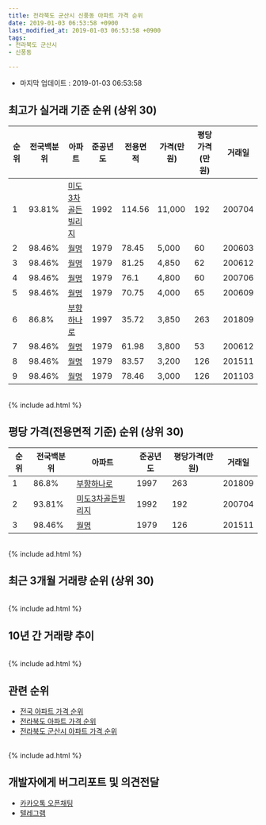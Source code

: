 ```yaml
---
title: 전라북도 군산시 신풍동 아파트 가격 순위
date: 2019-01-03 06:53:58 +0900
last_modified_at: 2019-01-03 06:53:58 +0900
tags:
- 전라북도 군산시
- 신풍동

---
```


* 마지막 업데이트 : 2019-01-03 06:53:58

## 최고가 실거래 기준 순위 (상위 30)


|순위|전국백분위|아파트|준공년도|전용면적|가격(만원)|평당가격(만원)|거래일|
|---|---|---|---|---|---|---|---|
|1|93.81%|[미도3차골든빌리지](https://search.naver.com/search.naver?query=%EC%A0%84%EB%9D%BC%EB%B6%81%EB%8F%84+%EA%B5%B0%EC%82%B0%EC%8B%9C+%EC%8B%A0%ED%92%8D%EB%8F%99+%EB%AF%B8%EB%8F%843%EC%B0%A8%EA%B3%A8%EB%93%A0%EB%B9%8C%EB%A6%AC%EC%A7%80)|1992|114.56|11,000|192|200704|
|2|98.46%|[월명](https://search.naver.com/search.naver?query=%EC%A0%84%EB%9D%BC%EB%B6%81%EB%8F%84+%EA%B5%B0%EC%82%B0%EC%8B%9C+%EC%8B%A0%ED%92%8D%EB%8F%99+%EC%9B%94%EB%AA%85)|1979|78.45|5,000|60|200603|
|3|98.46%|[월명](https://search.naver.com/search.naver?query=%EC%A0%84%EB%9D%BC%EB%B6%81%EB%8F%84+%EA%B5%B0%EC%82%B0%EC%8B%9C+%EC%8B%A0%ED%92%8D%EB%8F%99+%EC%9B%94%EB%AA%85)|1979|81.25|4,850|62|200612|
|4|98.46%|[월명](https://search.naver.com/search.naver?query=%EC%A0%84%EB%9D%BC%EB%B6%81%EB%8F%84+%EA%B5%B0%EC%82%B0%EC%8B%9C+%EC%8B%A0%ED%92%8D%EB%8F%99+%EC%9B%94%EB%AA%85)|1979|76.1|4,800|60|200706|
|5|98.46%|[월명](https://search.naver.com/search.naver?query=%EC%A0%84%EB%9D%BC%EB%B6%81%EB%8F%84+%EA%B5%B0%EC%82%B0%EC%8B%9C+%EC%8B%A0%ED%92%8D%EB%8F%99+%EC%9B%94%EB%AA%85)|1979|70.75|4,000|65|200609|
|6|86.8%|[부향하나로](https://search.naver.com/search.naver?query=%EC%A0%84%EB%9D%BC%EB%B6%81%EB%8F%84+%EA%B5%B0%EC%82%B0%EC%8B%9C+%EC%8B%A0%ED%92%8D%EB%8F%99+%EB%B6%80%ED%96%A5%ED%95%98%EB%82%98%EB%A1%9C)|1997|35.72|3,850|263|201809|
|7|98.46%|[월명](https://search.naver.com/search.naver?query=%EC%A0%84%EB%9D%BC%EB%B6%81%EB%8F%84+%EA%B5%B0%EC%82%B0%EC%8B%9C+%EC%8B%A0%ED%92%8D%EB%8F%99+%EC%9B%94%EB%AA%85)|1979|61.98|3,800|53|200612|
|8|98.46%|[월명](https://search.naver.com/search.naver?query=%EC%A0%84%EB%9D%BC%EB%B6%81%EB%8F%84+%EA%B5%B0%EC%82%B0%EC%8B%9C+%EC%8B%A0%ED%92%8D%EB%8F%99+%EC%9B%94%EB%AA%85)|1979|83.57|3,200|126|201511|
|9|98.46%|[월명](https://search.naver.com/search.naver?query=%EC%A0%84%EB%9D%BC%EB%B6%81%EB%8F%84+%EA%B5%B0%EC%82%B0%EC%8B%9C+%EC%8B%A0%ED%92%8D%EB%8F%99+%EC%9B%94%EB%AA%85)|1979|78.46|3,000|126|201103|


<br>
{% include ad.html %}
<br>

## 평당 가격(전용면적 기준) 순위 (상위 30)


|순위|전국백분위|아파트|준공년도|평당가격(만원)|거래일|
|---|---|---|---|---|---|
|1|86.8%|[부향하나로](https://search.naver.com/search.naver?query=%EC%A0%84%EB%9D%BC%EB%B6%81%EB%8F%84+%EA%B5%B0%EC%82%B0%EC%8B%9C+%EC%8B%A0%ED%92%8D%EB%8F%99+%EB%B6%80%ED%96%A5%ED%95%98%EB%82%98%EB%A1%9C)|1997|263|201809|
|2|93.81%|[미도3차골든빌리지](https://search.naver.com/search.naver?query=%EC%A0%84%EB%9D%BC%EB%B6%81%EB%8F%84+%EA%B5%B0%EC%82%B0%EC%8B%9C+%EC%8B%A0%ED%92%8D%EB%8F%99+%EB%AF%B8%EB%8F%843%EC%B0%A8%EA%B3%A8%EB%93%A0%EB%B9%8C%EB%A6%AC%EC%A7%80)|1992|192|200704|
|3|98.46%|[월명](https://search.naver.com/search.naver?query=%EC%A0%84%EB%9D%BC%EB%B6%81%EB%8F%84+%EA%B5%B0%EC%82%B0%EC%8B%9C+%EC%8B%A0%ED%92%8D%EB%8F%99+%EC%9B%94%EB%AA%85)|1979|126|201511|


<br>
{% include ad.html %}
<br>

## 최근 3개월 거래량 순위 (상위 30)


<div style="width:100%;">
    <canvas id="deal_count_ranking" height="250"></canvas>
</div>


<script>
new Chart(document.getElementById("deal_count_ranking"), {
    type: 'horizontalBar',
    data: {
        labels: ['월명'],
        datasets: [{
            label: '실거래 수',
            data: [1],
            borderColor: "rgba(255, 0, 128, 1)",
            backgroundColor: "rgba(255, 0, 128, 0.5)",
            fill: false,
        }]
    },
    options: {
        responsive: true,
        title: {
            display: true,
            text: '최근 3개월 거래량 순위'
        },
        tooltips: {
            mode: 'index',
            intersect: false,
            callbacks: {
                title: function(tooltipItems, data) {
                    return "실거래 수:";
                },
                label: function(tooltipItem, data) {
                    return data.labels[tooltipItem.index] + ": " + tooltipItem.xLabel;
                }
            }
        },
        hover: {
            mode: 'nearest',
            intersect: true
        },
        scales: {
            xAxes: [{
                display: true,
                scaleLabel: {
                    display: true,
                    labelString: '실거래 수'
                },
                ticks: {
                    suggestedMin: 0,
                }
            }],
            yAxes: [{
                display: true,
                ticks: {
                    autoSkip: false,
                    callback: function(value, index, values) {
                        if (value.length > 15)
                            return value.substr(0, 13) + "...";
                        else
                            return value;
                    }
                },
                scaleLabel: {
                    display: false,
                }
            }]
        }
    }
});

</script>


<br>
{% include ad.html %}
<br>

## 10년 간 거래량 추이


<div style="width:100%;">
    <canvas id="deal_progress" height="250"></canvas>
</div>

<script>
new Chart(document.getElementById("deal_progress"), {
    type: 'line',
    data: {
        labels: ['200901','200902','200903','200904','200905','200906','200907','200908','200909','200910','200911','200912','201001','201002','201003','201004','201005','201006','201007','201008','201009','201010','201011','201012','201101','201102','201103','201104','201105','201106','201107','201108','201109','201110','201111','201112','201201','201202','201203','201204','201205','201206','201207','201208','201209','201210','201211','201212','201301','201302','201303','201304','201305','201306','201307','201308','201309','201310','201311','201312','201401','201402','201403','201404','201405','201406','201407','201408','201409','201410','201411','201412','201501','201502','201503','201504','201505','201506','201507','201508','201509','201510','201511','201512','201601','201602','201603','201604','201605','201606','201607','201608','201609','201610','201611','201612','201701','201702','201703','201704','201705','201706','201707','201708','201709','201710','201711','201712','201801','201802','201803','201804','201805','201806','201807','201808','201809','201810','201811','201812','201901'],
        datasets: [{
            label: '실거래 수',
            pointRadius: 1,
            data: [2, 3, 0, 4, 1, 2, 1, 2, 2, 1, 0, 0, 1, 1, 3, 1, 3, 2, 4, 5, 1, 3, 2, 1, 1, 2, 4, 3, 2, 2, 0, 3, 0, 1, 1, 2, 0, 5, 0, 1, 1, 1, 1, 0, 1, 0, 0, 0, 0, 0, 1, 0, 4, 2, 0, 1, 0, 2, 0, 1, 1, 1, 2, 0, 1, 3, 1, 2, 0, 3, 0, 0, 0, 0, 1, 1, 2, 1, 1, 2, 3, 1, 1, 0, 0, 1, 2, 0, 1, 0, 1, 2, 5, 1, 0, 0, 0, 0, 4, 0, 0, 0, 0, 1, 1, 0, 0, 0, 0, 0, 2, 0, 0, 0, 1, 0, 6, 0, 0, 1, 0],
            borderColor: "rgba(255, 201, 14, 1)",
            backgroundColor: "rgba(255, 201, 14, 0.5)",
            fill: true,
        }]
    },
    options: {
        responsive: true,
        title: {
            display: true,
            text: '10년간 거래량 추이'
        },
        tooltips: {
            mode: 'index',
            intersect: false,
        },
        hover: {
            mode: 'nearest',
            intersect: true
        },
        scales: {
            xAxes: [{
                display: true,
                scaleLabel: {
                    display: true,
                    labelString: '년/월'
                }
            }],
            yAxes: [{
                display: true,
                ticks: {
                    suggestedMin: 0,
                },
                scaleLabel: {
                    display: true,
                    labelString: '실거래 수'
                }
            }]
        }
    }
});

</script>


<br>
{% include ad.html %}
<br>

## 관련 순위

- [전국 아파트 가격 순위](https://inasie.github.io/apt-ranking/전국)
- [전라북도 아파트 가격 순위](https://inasie.github.io/apt-ranking/전라북도)
- [전라북도 군산시 아파트 가격 순위](https://inasie.github.io/apt-ranking/전라북도-군산시)


<br>
{% include ad.html %}
<br>

## 개발자에게 버그리포트 및 의견전달

- [카카오톡 오픈채팅](https://open.kakao.com/o/gLJUAP4)
- [텔레그램](https://t.me/inasie)

